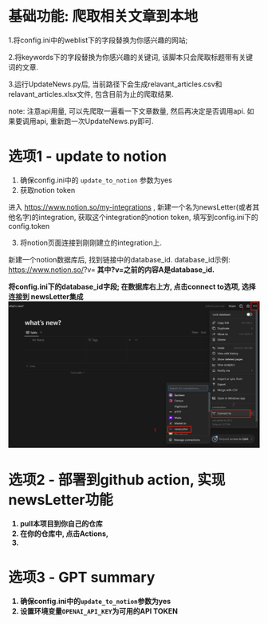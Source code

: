 # 基础功能: 爬取相关文章到本地
1.将config.ini中的weblist下的字段替换为你感兴趣的网站;

2.将keywords下的字段替换为你感兴趣的关键词, 该脚本只会爬取标题带有关键词的文章.

3.运行UpdateNews.py后, 当前路径下会生成relavant_articles.csv和relavant_articles.xlsx文件, 包含目前为止的爬取结果.



note: 注意api用量, 可以先爬取一遍看一下文章数量, 然后再决定是否调用api. 如果要调用api, 重新跑一次UpdateNews.py即可.

# 选项1 - update to notion
1. 确保config.ini中的 `update_to_notion` 参数为yes
2. 获取notion token

进入
https://www.notion.so/my-integrations
, 新建一个名为newsLetter(或者其他名字)的integration, 获取这个integration的notion token, 填写到config.ini下的config.token

3. 将notion页面连接到刚刚建立的integration上.

新建一个notion数据库后, 找到链接中的database_id.
database_id示例: 
https://www.notion.so/<A>?v=<B>
其中?v=之前的内容A是database_id.

将config.ini下的database_id字段;
在数据库右上方, 点击connect to选项, 选择连接到
newsLetter集成
![Alt text](image-1.png)

# 选项2 - 部署到github action, 实现newsLetter功能

1. pull本项目到你自己的仓库
2. 在你的仓库中, 点击Actions,
3. 



# 选项3 - GPT summary
1. 确保config.ini中的`update_to_notion`参数为yes
2. 设置环境变量`OPENAI_API_KEY`为可用的API TOKEN
